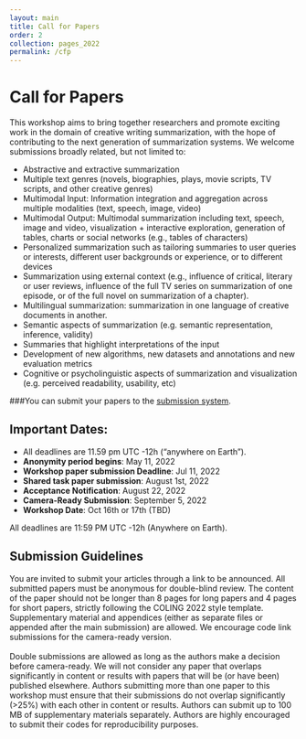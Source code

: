 ```yaml
---
layout: main
title: Call for Papers
order: 2
collection: pages_2022
permalink: /cfp
---
```

<!-- # NEW: Present your "Findings of EMNLP" papers at our workshop

We invited the authors of the accepted "Findings of EMNLP" papers to present at our workshop!
We welcome any papers fitted in our workshop CFP topics.
You can submit your papers to our submission system (https://www.softconf.com/emnlp2020/intex-sempar2020/), or directly email us at intex-sempar@googlegroups.com with your paper information.
 -->

# Call for Papers
This workshop aims to bring together researchers and promote exciting work in the domain of creative writing summarization, with the hope of contributing to the next generation of summarization systems. We welcome submissions broadly related, but not limited to:

- Abstractive and extractive summarization
- Multiple text genres (novels, biographies, plays, movie scripts, TV scripts, and other creative genres)
- Multimodal Input: Information integration and aggregation across multiple modalities (text, speech, image, video)
- Multimodal Output: Multimodal summarization including text, speech, image and video, visualization + interactive exploration, generation of tables, charts or social networks (e.g., tables of characters)
- Personalized summarization such as tailoring summaries to user queries or interests, different user backgrounds or experience, or to different devices
- Summarization using external context (e.g., influence of critical, literary or user reviews, influence of the full TV series on summarization of one episode, or of the full novel on summarization of a chapter). 
- Multilingual summarization: summarization in one language of creative documents in another.
- Semantic aspects of summarization (e.g. semantic representation, inference, validity)
- Summaries that highlight interpretations of the input
- Development of new algorithms, new datasets and annotations and new evaluation metrics
- Cognitive or psycholinguistic aspects of summarization and visualization (e.g. perceived readability, usability, etc)

###You can submit your papers to the [submission system](https://www.softconf.com/coling2022/ASCW_2022/). 

## Important Dates:
- All deadlines are 11.59 pm UTC -12h (“anywhere on Earth”).
- **Anonymity period begins**: May 11, 2022
- **Workshop paper submission Deadline**: Jul 11, 2022
- **Shared task paper submission**: August 1st, 2022
- **Acceptance Notification**: August 22, 2022 
- **Camera-Ready Submission**: September 5, 2022
- **Workshop Date**: Oct 16th or 17th (TBD)

All deadlines are 11:59 PM UTC -12h (Anywhere on Earth).


## Submission Guidelines
You are invited to submit your articles through a link to be announced. All submitted papers must be anonymous for double-blind review. The content of the paper should not be longer than 8 pages for long papers and 4 pages for short papers, strictly following the COLING 2022 style template. Supplementary material and appendices (either as separate files or appended after the main submission) are allowed. We encourage code link submissions for the camera-ready version.
<br><br>
Double submissions are allowed as long as the authors make a decision before camera-ready. We will not consider any paper that overlaps significantly in content or results with papers that will be (or have been) published elsewhere. Authors submitting more than one paper to this workshop must ensure that their submissions do not overlap significantly (>25%) with each other in content or results. Authors can submit up to 100 MB of supplementary materials separately. Authors are highly encouraged to submit their codes for reproducibility purposes.
